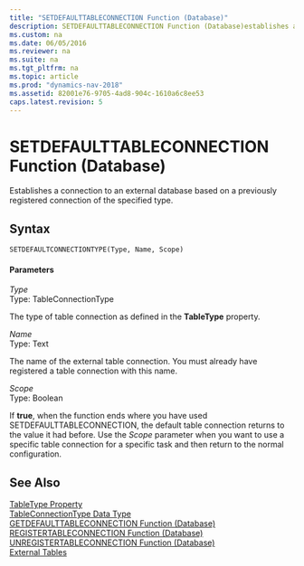 ```yaml
---
title: "SETDEFAULTTABLECONNECTION Function (Database)"
description: SETDEFAULTTABLECONNECTION Function (Database)establishes a connection to an external database based on a previously registered connection of the specified type.
ms.custom: na
ms.date: 06/05/2016
ms.reviewer: na
ms.suite: na
ms.tgt_pltfrm: na
ms.topic: article
ms.prod: "dynamics-nav-2018"
ms.assetid: 82001e76-9705-4ad8-904c-1610a6c8ee53
caps.latest.revision: 5
---
```

# SETDEFAULTTABLECONNECTION Function (Database)
Establishes a connection to an external database based on a previously registered connection of the specified type.  
  
## Syntax  
  
```  
SETDEFAULTCONNECTIONTYPE(Type, Name, Scope)  
```  
  
#### Parameters  
 *Type*  
 Type: TableConnectionType  
  
 The type of table connection as defined in the **TableType** property.  
  
 *Name*  
 Type: Text  
  
 The name of the external table connection. You must already have registered a table connection with this name.  
  
 *Scope*  
 Type: Boolean  
  
 If **true**, when the function ends where you have used SETDEFAULTTABLECONNECTION, the default table connection returns to the value it had before. Use the *Scope* parameter when you want to use a specific table connection for a specific task and then return to the normal configuration.  
  
## See Also  
 [TableType Property](TableType-Property.md)   
 [TableConnectionType Data Type](TableConnectionType-Data-Type.md)   
 [GETDEFAULTTABLECONNECTION Function \(Database\)](GETDEFAULTTABLECONNECTION-Function--Database-.md)   
 [REGISTERTABLECONNECTION Function \(Database\)](REGISTERTABLECONNECTION-Function--Database-.md)   
 [UNREGISTERTABLECONNECTION Function \(Database\)](UNREGISTERTABLECONNECTION-Function--Database-.md)   
 [External Tables](External-Tables.md)
